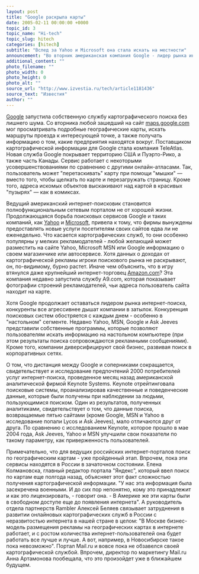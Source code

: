 ```yaml
---
layout: post
title: "Google раскрыла карты"
date: 2005-02-11 00:00:00 +0000
topic_id: 3
topic_name: "Hi-tech"
topic_slug: hitech
categories: [hitech]
subtitle: "Вслед за Yahoo и Microsoft она стала искать на местности"
announcement: "Во вторник американская компания Google - лидер рынка интернет-поиска - обзавелась собственной службой картографического поиска. Теперь Google не только покажет расценки в ближайшем книжном магазине, оплатившем рекламу на сайте поисковика, но и даст посмотреть, на какой улице он торгует. Аналитики обусловливают введение картографического сервиса увеличившейся конкуренцией Google с Yahoo и Microsoft. Между тем российским интернет-деятелям развивать онлайн-картографию мешает малое число пользователей интернета и бюрократия."
additional_content: ""
photo_filename: ""
photo_width: 0
photo_height: 0
photo_alt: ""
source_url: "http://www.izvestia.ru/tech/article1181436"
source_text: "Известия"
author: ""
---
```

<a href="http://google.com" target="_blank">Google</a> запустила собственную службу картографического поиска без лишнего шума. Со вторника любой зашедший на сайт <a href="http://maps.google.com" target="_blank">maps.google.com</a> мог просматривать подробные географические карты, искать маршруты проезда к интересующей точке, а также получать информацию о том, какие предприятия находятся вокруг. Поставщиком картографической информации для Google стала компания TeleAtlas. Новая служба Google покрывает территорию США и Пуэрто-Рико, а также часть Канады. Сервис работает с некоторыми усовершенствованиями по сравнению с другими онлайн-атласами. Так, пользователь может "перетаскивать" карту при помощи "мышки" &mdash; вместо того, чтобы щелкать по карте и перезагружать страницу. Кроме того, адреса искомых объектов выскакивают над картой в красивых "пузырях" &mdash; как в комиксах.

Ведущий американский интернет-поисковик становится полнофункциональным сетевым порталом не от хорошей жизни. Продолжающаяся борьба поисковых сервисов Google и таких компаний, как <a href="http://yahoo.com" target="_blank">Yahoo</a> и <a href="http://msn.com" target="_blank">Microsoft</a>, привела к тому, что фирмы вынуждены предоставлять новые услуги посетителям своих сайтов едва ли не еженедельно. Что касается картографических служб, то они особенно популярны у мелких рекламодателей - любой желающий может разместить на сайте Yahoo, Microsoft MSN или Google информацию о своем магазинчике или автосервисе. Хотя данных о доходах от картографической рекламы игроки поискового рынка не раскрывают, он, по-видимому, бурно растет. Иначе чем объяснить, что в игру втянулся даже крупнейший интернет-торговец <a href="http://amazon.com" target="_blank">Amazon.com</a>? Эта компания недавно запустила службу A9.com, которая показывает фотографии строений рекламодателей, чьи адреса пользователь сайта находит на карте.

Хотя Google продолжает оставаться лидером рынка интернет-поиска, конкуренты все агрессивнее дышат компании в затылок. Конкуренция поисковых систем обостряется с каждым днем - особенно в "настольном" сегменте. Недавно Yahoo, MSN, Google и Ask Jeeves представили собственные программы, которые позволяют пользователям искать информацию на настольном компьютере (при этом результаты поиска сопровождаются рекламными сообщениями). Кроме того, компании диверсифицируют свой бизнес, развивая поиск в корпоративных сетях.

О том, что дистанция между Google и соперниками сокращается, свидетельствует и исследование предпочтений 2000 потребителей услуг интернет-поиска, проведенное месяц назад американской аналитической фирмой Keynote Systems. Keynote отрейтинговала поисковые системы, проанализировав качественные и поведенческие данные, которые были получены при наблюдении за людьми, пользующимися поиском. Один из результатов, полученных аналитиками, свидетельствует о том, что данные поиска, возвращаемые пятью сайтами (кроме Google, MSN и Yahoo в исследование попали Lycos и Ask Jeeves), мало отличаются друг от друга. По сравнению с исследованием Keynote, которое прошло в мае 2004 года, Ask Jeeves, Yahoo и MSN улучшили свои показатели по такому параметру, как приверженность пользователей.

Примечательно, что для ведущих российских интернет-порталов поиск по географическим картам - уже пройденный этап. Впрочем, пока эти сервисы находятся в России в зачаточном состоянии. Елена Колмановска, главный редактор портала "Яндекс", который ввел поиск по картам еще полгода назад, объясняет этот факт сложностью получения картографической информации. "У нас эта информация была засекречена военными. И до сих пор непонятно, кому это принадлежит и как это лицензировать, - говорит она. - В Америке же эти карты были в свободном доступе еще до появления интернета". А руководитель отдела партнерств Rambler Алексей Беляев связывает затруднения в развитии онлайновых картографических служб в России с неразвитостью интернета в нашей стране в целом: "В Москве бизнес-модель размещения рекламы на географических картах в интернете работает, и с ростом количества интернет-пользователей она будет работать все лучше и лучше. А вот, например, в Новосибирске такое пока невозможно". Портал Mail.ru и вовсе пока не обзавелся своей картографической службой. Впрочем, директор по маркетингу Mail.ru Анна Артамонова пообещала, что это произойдет уже в ближайшем будущем.
